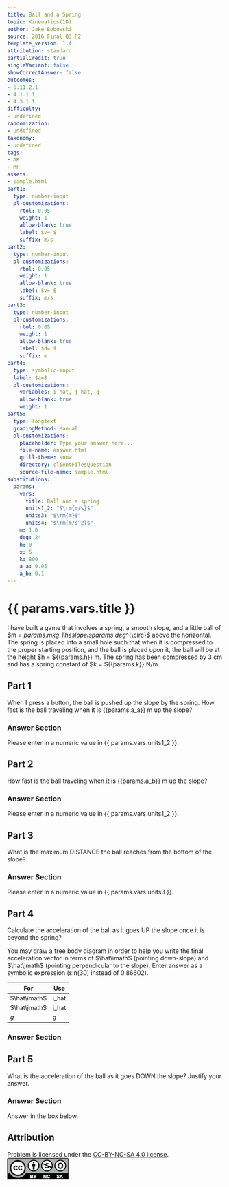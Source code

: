 ```yaml
---
title: Ball and a Spring
topic: Kinematics(1D)
author: Jake Bobowski
source: 2016 Final Q3 P2
template_version: 1.4
attribution: standard
partialCredit: true
singleVariant: false
showCorrectAnswer: false
outcomes:
- 6.11.2.1
- 4.1.1.1
- 4.3.1.1
difficulty:
- undefined
randomization:
- undefined
taxonomy:
- undefined
tags:
- AK
- MP
assets:
- sample.html
part1:
  type: number-input
  pl-customizations:
    rtol: 0.05
    weight: 1
    allow-blank: true
    label: $v= $
    suffix: m/s
part2:
  type: number-input
  pl-customizations:
    rtol: 0.05
    weight: 1
    allow-blank: true
    label: $v= $
    suffix: m/s
part3:
  type: number-input
  pl-customizations:
    rtol: 0.05
    weight: 1
    allow-blank: true
    label: $d= $
    suffix: m
part4:
  type: symbolic-input
  label: $a=$
  pl-customizations:
    variables: i_hat, j_hat, g
    allow-blank: true
    weight: 1
part5:
  type: longtext
  gradingMethod: Manual
  pl-customizations:
    placeholder: Type your answer here...
    file-name: answer.html
    quill-theme: snow
    directory: clientFilesQuestion
    source-file-name: sample.html
substitutions:
  params:
    vars:
      title: Ball and a spring
      units1_2: "$\rm{m/s}$"
      units3: "$\rm{m}$"
      units4: "$\rm{m/s^2}$"
    m: 1.0
    deg: 24
    h: 0
    x: 5
    k: 800
    a_a: 0.05
    a_b: 0.1
---
```

# {{ params.vars.title }}
I have built a game that involves a spring, a smooth slope, and a little ball of $m = ${{params.m}} kg.
The slope is {{params.deg}}$^{\circ}$ above the horizontal.
The spring is placed into a small hole such that when it is compressed to the proper starting position, and the ball is placed upon it, the ball will be at the height $h = ${{params.h}} m. The spring has been compressed by 3 cm and has a spring constant of $k = ${{params.k}} N/m.

## Part 1

When I press a button, the ball is pushed up the slope by the spring.
How fast is the ball traveling when it is {{params.a_a}} m up the slope?

### Answer Section

Please enter in a numeric value in {{ params.vars.units1_2 }}.

## Part 2

How fast is the ball traveling when it is {{params.a_b}} m up the slope?

### Answer Section

Please enter in a numeric value in {{ params.vars.units1_2 }}.

## Part 3

What is the maximum DISTANCE the ball reaches from the bottom of the slope?

### Answer Section

Please enter in a numeric value in {{ params.vars.units3 }}.

## Part 4

Calculate the acceleration of the ball as it goes UP the slope once it is beyond the spring?

You may draw a free body diagram in order to help you write the final acceleration vector in terms of $\hat\imath$ (pointing down-slope) and $\hat\jmath$ (pointing perpendicular to the slope). Enter answer as a symbolic expression (sin(30) instead of 0.86602).

| For  | Use   |
|----------|-------|
| $\hat\imath$  | i_hat |
| $\hat\jmath$  | j_hat  |
| $g$  | g  |

### Answer Section

## Part 5

What is the acceleration of the ball as it goes DOWN the slope? Justify your answer.

### Answer Section

Answer in the box below.

## Attribution

Problem is licensed under the [CC-BY-NC-SA 4.0 license](https://creativecommons.org/licenses/by-nc-sa/4.0/).<br> ![The Creative Commons 4.0 license requiring attribution-BY, non-commercial-NC, and share-alike-SA license.](https://raw.githubusercontent.com/firasm/bits/master/by-nc-sa.png)